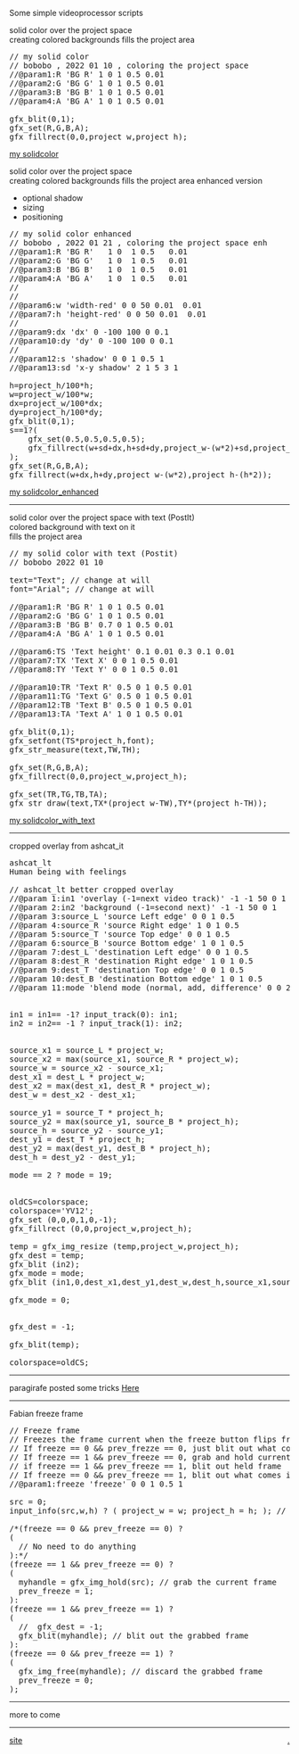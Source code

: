 Some simple videoprocessor scripts  

solid color over the project space  
creating colored backgrounds 
fills the project area

<pre>
// my solid color 
// bobobo , 2022 01 10 , coloring the project space  
//@param1:R 'BG R' 1 0 1 0.5 0.01  
//@param2:G 'BG G' 1 0 1 0.5 0.01   
//@param3:B 'BG B' 1 0 1 0.5 0.01  
//@param4:A 'BG A' 1 0 1 0.5 0.01 
  
gfx_blit(0,1);  
gfx_set(R,G,B,A);  
gfx_fillrect(0,0,project_w,project_h);  
</pre>
[my solidcolor](my_solidcolor)


solid color over the project space  
creating colored backgrounds 
fills the project area
enhanced version
- optional shadow  
- sizing
- positioning  

<pre>
// my solid color enhanced
// bobobo , 2022 01 21 , coloring the project space enh 
//@param1:R 'BG R'   1 0  1 0.5   0.01
//@param2:G 'BG G'   1 0  1 0.5   0.01 
//@param3:B 'BG B'   1 0  1 0.5   0.01 
//@param4:A 'BG A'   1 0  1 0.5   0.01
//
//
//@param6:w 'width-red' 0 0 50 0.01  0.01
//@param7:h 'height-red' 0 0 50 0.01  0.01
//
//@param9:dx 'dx' 0 -100 100 0 0.1
//@param10:dy 'dy' 0 -100 100 0 0.1
//
//@param12:s 'shadow' 0 0 1 0.5 1
//@param13:sd 'x-y shadow' 2 1 5 3 1 

h=project_h/100*h;
w=project_w/100*w;
dx=project_w/100*dx;
dy=project_h/100*dy;
gfx_blit(0,1);
s==1?(
    gfx_set(0.5,0.5,0.5,0.5);
    gfx_fillrect(w+sd+dx,h+sd+dy,project_w-(w*2)+sd,project_h-(h*2)+sd);
);
gfx_set(R,G,B,A);
gfx_fillrect(w+dx,h+dy,project_w-(w*2),project_h-(h*2));
</pre>
[my solidcolor_enhanced](my_solidcolor_enhanced)

__________________

solid color over the project space with text (PostIt)  
colored background with text on it  
fills the project area  

<pre>
// my solid color with text (Postit)
// bobobo 2022 01 10

text="Text"; // change at will
font="Arial"; // change at will

//@param1:R 'BG R' 1 0 1 0.5 0.01
//@param2:G 'BG G' 1 0 1 0.5 0.01 
//@param3:B 'BG B' 0.7 0 1 0.5 0.01 
//@param4:A 'BG A' 1 0 1 0.5 0.01

//@param6:TS 'Text height' 0.1 0.01 0.3 0.1 0.01
//@param7:TX 'Text X' 0 0 1 0.5 0.01
//@param8:TY 'Text Y' 0 0 1 0.5 0.01

//@param10:TR 'Text R' 0.5 0 1 0.5 0.01
//@param11:TG 'Text G' 0.5 0 1 0.5 0.01
//@param12:TB 'Text B' 0.5 0 1 0.5 0.01
//@param13:TA 'Text A' 1 0 1 0.5 0.01

gfx_blit(0,1);
gfx_setfont(TS*project_h,font);
gfx_str_measure(text,TW,TH);

gfx_set(R,G,B,A);
gfx_fillrect(0,0,project_w,project_h);

gfx_set(TR,TG,TB,TA);
gfx_str_draw(text,TX*(project_w-TW),TY*(project_h-TH));
</pre>

[my solidcolor_with_text](my_solidcolor_with_text)  

__________________

cropped overlay from ashcat_it  

<pre>
ashcat_lt
Human being with feelings
 
// ashcat_lt better cropped overlay
//@param 1:in1 'overlay (-1=next video track)' -1 -1 50 0 1
//@param 2:in2 'background (-1=second next)' -1 -1 50 0 1
//@param 3:source_L 'source Left edge' 0 0 1 0.5
//@param 4:source_R 'source Right edge' 1 0 1 0.5
//@param 5:source_T 'source Top edge' 0 0 1 0.5
//@param 6:source_B 'source Bottom edge' 1 0 1 0.5
//@param 7:dest_L 'destination Left edge' 0 0 1 0.5
//@param 8:dest_R 'destination Right edge' 1 0 1 0.5
//@param 9:dest_T 'destination Top edge' 0 0 1 0.5
//@param 10:dest_B 'destination Bottom edge' 1 0 1 0.5
//@param 11:mode 'blend mode (normal, add, difference' 0 0 2 0 1


in1 = in1== -1? input_track(0): in1;
in2 = in2== -1 ? input_track(1): in2;


source_x1 = source_L * project_w;
source_x2 = max(source_x1, source_R * project_w);
source_w = source_x2 - source_x1;
dest_x1 = dest_L * project_w;
dest_x2 = max(dest_x1, dest_R * project_w);
dest_w = dest_x2 - dest_x1;

source_y1 = source_T * project_h;
source_y2 = max(source_y1, source_B * project_h);
source_h = source_y2 - source_y1;
dest_y1 = dest_T * project_h;
dest_y2 = max(dest_y1, dest_B * project_h);
dest_h = dest_y2 - dest_y1;

mode == 2 ? mode = 19;


oldCS=colorspace;
colorspace='YV12';
gfx_set (0,0,0,1,0,-1);
gfx_fillrect (0,0,project_w,project_h);

temp = gfx_img_resize (temp,project_w,project_h);
gfx_dest = temp;
gfx_blit (in2);
gfx_mode = mode;
gfx_blit (in1,0,dest_x1,dest_y1,dest_w,dest_h,source_x1,source_y1,source_w,source_h);

gfx_mode = 0;


gfx_dest = -1;

gfx_blit(temp);

colorspace=oldCS;
</pre>
__________________

paragirafe posted some tricks
<a href="https://forum.cockos.com/showthread.php?t=259354">Here</a>

__________________

Fabian freeze frame
<pre>
// Freeze frame
// Freezes the frame current when the freeze button flips from 0 to 1
// If freeze == 0 && prev_frezze == 0, just blit out what comes in (is automatic)
// If freeze == 1 && prev_freeze == 0, grab and hold current frame, prev_freeze = 1
// if freeze == 1 && prev_freeze == 1, blit out held frame
// If freeze == 0 && prev_freeze == 1, blit out what comes in, prev_freeze = 0
//@param1:freeze 'freeze' 0 0 1 0.5 1

src = 0;
input_info(src,w,h) ? ( project_w = w; project_h = h; ); // preserve input dimensions

/*(freeze == 0 && prev_freeze == 0) ?
(
  // No need to do anything
):*/
(freeze == 1 && prev_freeze == 0) ?
(
  myhandle = gfx_img_hold(src); // grab the current frame
  prev_freeze = 1;
):
(freeze == 1 && prev_freeze == 1) ?
(
  //  gfx_dest = -1;
  gfx_blit(myhandle); // blit out the grabbed frame
):
(freeze == 0 && prev_freeze == 1) ?
(
  gfx_img_free(myhandle); // discard the grabbed frame
  prev_freeze = 0;
);
</pre>

__________________

more to come  

__________________

<a href="https://bobobo-git.github.io/REAPER/">site</a><a style="float:right;" href="https://github.com/bobobo-git/REAPER/">.</a>
